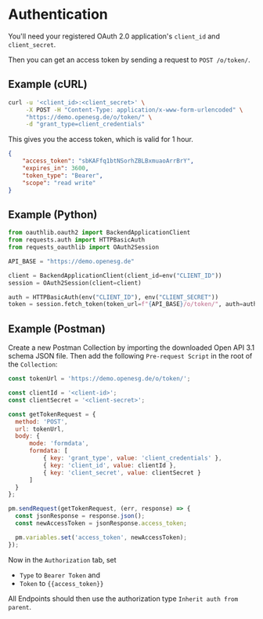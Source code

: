 # Authentication

You'll need your registered OAuth 2.0 application's `client_id` and
`client_secret`.

Then you can get an access token by sending a request to `POST /o/token/`.

## Example (cURL)

```bash
curl -u '<client_id>:<client_secret>' \
     -X POST -H "Content-Type: application/x-www-form-urlencoded" \
     "https://demo.openesg.de/o/token/" \
     -d "grant_type=client_credentials"
```

This gives you the access token, which is valid for 1 hour.

```json
{
    "access_token": "sbKAFfq1btNSorhZBLBxmuaoArrBrY",
    "expires_in": 3600,
    "token_type": "Bearer",
    "scope": "read write"
}
```

## Example (Python)

```python
from oauthlib.oauth2 import BackendApplicationClient
from requests.auth import HTTPBasicAuth
from requests_oauthlib import OAuth2Session

API_BASE = "https://demo.openesg.de"

client = BackendApplicationClient(client_id=env("CLIENT_ID"))
session = OAuth2Session(client=client)

auth = HTTPBasicAuth(env("CLIENT_ID"), env("CLIENT_SECRET"))
token = session.fetch_token(token_url=f"{API_BASE}/o/token/", auth=auth)
```

## Example (Postman)

Create a new Postman Collection by importing the downloaded Open API 3.1 schema
JSON file. Then add the following `Pre-request Script` in the root of the
`Collection`:

```js
const tokenUrl = 'https://demo.openesg.de/o/token/';

const clientId = '<client-id>';
const clientSecret = '<client-secret>';

const getTokenRequest = {
  method: 'POST',
  url: tokenUrl,
  body: {
      mode: 'formdata',
      formdata: [
          { key: 'grant_type', value: 'client_credentials' },
          { key: 'client_id', value: clientId },
          { key: 'client_secret', value: clientSecret }
      ]
  }
};

pm.sendRequest(getTokenRequest, (err, response) => {
  const jsonResponse = response.json();
  const newAccessToken = jsonResponse.access_token;

  pm.variables.set('access_token', newAccessToken);
});
```

Now in the `Authorization` tab, set

* `Type` to `Bearer Token` and
* `Token` to `{{access_token}}`

All Endpoints should then use the authorization type `Inherit auth from parent`.
